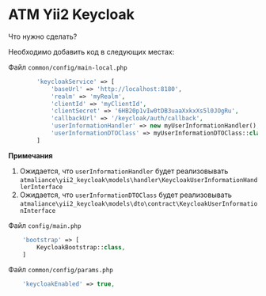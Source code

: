 ATM Yii2 Keycloak
=====================

Что нужно сделать?

Необходимо добавить код в следующих местах:

Файл `common/config/main-local.php`

```php
        'keycloakService' => [
            'baseUrl' => 'http://localhost:8180',
            'realm' => 'myRealm',
            'clientId' => 'myClientId',
            'clientSecret' => '6HB20p1vIw0tDB3uaaXxkxXs5l0JOgRu',
            'callbackUrl' => '/keycloak/auth/callback',
            'userInformationHandler' => new myUserInformationHandler(),
            'userInformationDTOClass' => myUserInformationDTOClass::class,
        ]
```

**Примечания**
1. Ожидается, что `userInformationHandler` будет реализовывать `atmaliance\yii2_keycloak\models\handler\KeycloakUserInformationHandlerInterface`
2. Ожидается, что `userInformationDTOClass` будет реализовывать `atmaliance\yii2_keycloak\models\dto\contract\KeycloakUserInformationInterface`

Файл `config/main.php`

```php
    'bootstrap' => [
        KeycloakBootstrap::class,
    ]
```

Файл `common/config/params.php`
```php
    'keycloakEnabled' => true,
```